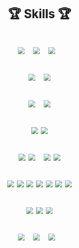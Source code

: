 <!--
<div align="center">

![header](https://capsule-render.vercel.app/api?type=waving&color=gradient&height=200&section=header&text=풀스택%20개발자를%20꿈꿉니다&fontSize=50&fontAlignY=34)
</br>
<h1>학력</h1>

암스테르담 자유대학교 국제경영학부(IBA) (Vrije Universiteit Amsterdam) / 2016.09 ~ 2022.02</p>

<h1>경력</h1>
오케스트로 인턴/ 2020.04.13 ~ 2020.08.31(약 5개월)</p>
웨인테크놀로지 / 2023.01.19 ~ 재직중</p>

<h1>교육</h1>
서울대학교 경영학부 교환학생 / 2020.09 ~ 2020.01 (약 5개월)</p>
주)이젠아이티(IT) 아카데미 국가기간전략산업 / 2022.06 ~ 2022.12 (약 6개월)</p>

<h1>자격증</h1>
정보처리기사</p>
SQL개발자(SQLD)</p>
리눅스마스터2급</p>
-->
<div align="center">
<h1>🏆 Skills 🏆<h1>

<!-- HTML -->
<img src="https://img.shields.io/badge/HTML5-E34F26?style=for-the-badge&logo=html5&logoColor=white"/> <!-- HTML5 -->
&nbsp;
<img src="https://img.shields.io/badge/CSS3-1572B6?style=for-the-badge&logo=css3&logoColor=white"/>   <!-- css3 -->
&nbsp;
<img src="https://img.shields.io/badge/Javascript-F7DF1E?style=for-the-badge&logo=javascript&logoColor=white"> <!-- Javascript -->
&nbsp;
</p>
  
<!--  JAVA -->
<img src="https://img.shields.io/badge/java-007396?style=for-the-badge&logo=java&logoColor=white">
&nbsp;
<img src="https://img.shields.io/badge/SPRING BOOT-brightgreen?style=for-the-badge&logo=springboot&logoColor=white">
</p>

<!-- php -->
<img src="https://img.shields.io/badge/php-777BB4?style=for-the-badge&logo=php&logoColor=white">
&nbsp;
<img src="https://img.shields.io/badge/laravel-FF2D20?style=for-the-badge&logo=laravel&logoColor=white">
</p>

<!-- 기타 -->
<img src="https://img.shields.io/badge/python-3776AB?style=for-the-badge&logo=python&logoColor=white">
<img src="https://img.shields.io/badge/c-A8B9CC?style=for-the-badge&logo=c&logoColor=white">
</p>

<!-- DB -->
<img src="https://img.shields.io/badge/oracle-F80000?style=for-the-badge&logo=oracle&logoColor=white">
<img src="https://img.shields.io/badge/MySQL-lightgrey?logo=mysql&style=for-the-badge&logoColor=white&labelColor=blue">
&nbsp;
<img src="https://img.shields.io/badge/postgreSql-lightgrey?logo=postgresql&style=for-the-badge&logoColor=white&labelColor=blue">
<img src="https://img.shields.io/badge/redis-DC382D?style=for-the-badge&logo=redis&logoColor=white">
</p>

<!-- 배포 -->
<img src="https://img.shields.io/badge/git-F05032?style=for-the-badge&logo=git&logoColor=white">
<img src="https://img.shields.io/badge/github-181717?style=for-the-badge&logo=github&logoColor=white">
<img src="https://img.shields.io/badge/gitea-609926?style=for-the-badge&logo=gitea&logoColor=white">
<img src="https://img.shields.io/badge/docker-2496ED?style=for-the-badge&logo=docker&logoColor=white">
<img src="https://img.shields.io/badge/jenkins-D24939?style=for-the-badge&logo=jenkins&logoColor=white">
<img src="https://img.shields.io/badge/ubuntu-E95420?style=for-the-badge&logo=ubuntu&logoColor=white">
<img src="https://img.shields.io/badge/ncloud-03C75A?style=for-the-badge&logo=ncloud&logoColor=white">
</p>

<!-- 개발툴 -->
<img src="https://img.shields.io/badge/VSCode-007ACC?style=for-the-badge&logo=visual-studio-code&logoColor=white">
<img src="https://img.shields.io/badge/eclipse-2C2255?style=for-the-badge&logo=eclipse&logoColor=white">
<img src="https://img.shields.io/badge/IntelliJ-000000?style=for-the-badge&logo=intellij-idea&logoColor=white">
</p>

<!-- 협업툴 -->
<img src="https://img.shields.io/badge/Jira-0052CC?style=for-the-badge&logo=jira&logoColor=white">
&nbsp;
<img src="https://img.shields.io/badge/Slack-4A154B?style=for-the-badge&logo=slack&logoColor=white">
&nbsp;
<img src="https://img.shields.io/badge/Notion-000000?style=for-the-badge&logo=notion&logoColor=white">
&nbsp;

</br>
</div>
